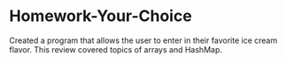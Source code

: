 # Homework-Your-Choice

Created a program that allows the user to enter in their favorite ice cream flavor. This review covered topics of arrays and HashMap.